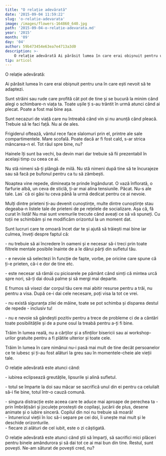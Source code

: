 ```yaml
---
title: "O relație adevărată"
date: '2015-09-04 11:59:22'
slug: 'o-relatie-adevarata'
image: /images/flowers-164860_640.jpg
path: '2015-09-04-o-relatie-adevarata.md'
year: '2015'
month: '09'
day: '04'
author: 59b473454e63ea7e4713a3d0
description: >-
    O relație adevărată Ai părăsit lumea în care erai obișnuit pentru una în care ești nevoit să te adaptezi.Sunt străini sau rude care profită cât pot de tine și se bucură la minim când alegi o schimba
tip: articol
---
```

<div class="kg-card-markdown"><p>O relație adevărată:</p>
<p>Ai părăsit lumea în care erai obișnuit pentru una în care ești nevoit să te adaptezi.</p>
<p>Sunt străini sau rude care profită cât pot de tine și se bucură la minim când alegi o schimbare-n viața ta. Toate ușile ți s-au trântit în urmă atunci când ai plecat. Poate a fost mai bine așa.</p>
<p>Sunt necazuri de viață care nu întreabă când vin și nu anunță când pleacă. Trebuie să le faci față. Nu ai de ales.</p>
<p>Frigiderul oftează, vântul rece face slalomuri prin el, printre ale sale compartimentele. Mare scofală. Poate dacă ar fi fost cald, s-ar strica mâncarea-n el. Tot răul spre bine, nu?</p>
<p>Hainele îți sunt  ba vechi, ba devin mari dar trebuie să fii prezentabil în același timp cu ceea ce ai.</p>
<p>Nu stă nimeni să-ți plângă de milă. Nu stă nimeni după tine să te încurajeze sau să facă pe bufonul pentru ca tu să zâmbești.</p>
<p>Noaptea vine repede, dimineața te prinde îngândurat. O vază înflorată, o farfurie albă, un ceva de sticlă, ți-ar mai alina tensiunile. Păcat. Nu-s ale tale. Las´ că oi găsi tu ceva până la urmă dedicat pentru ce ai nevoie.</p>
<p>Mulți dintre prieteni ți-au devenit cunoștințe, multe dintre cunoștințe stau degeaba-n listele tale de prieteni de pe rețelele de socializare. Așa că, fă curat în listă! Nu mai sunt vremurile trecute când aveați ce să vă spuneți. Cu toții ne schimbăm și ne modificăm orizontul la un moment dat.</p>
<p>Sunt lucruri care te omoară încet dar te și ajută să trăiești mai bine iar culmea, înveți despre faptul că:</p>
<p>- nu trebuie să ai încredere în oameni și e necesar să-i treci prin toate filtrele mentale posibile înainte de a le dărui părți din sufletul tău.</p>
<p>- e nevoie să selectezi în funcție de fapte, vorbe, pe oricine care spune că ți-e prieten, că-i e dor de tine etc.</p>
<p>- este necesar să rămâi cu picioarele pe pământ când simți că mintea urcă spre nori, să-ți dai două palme și să mergi mai departe.</p>
<p>E frumos să visezi dar corpul tău cere mai abitir resurse pentru a trăi, nu pentru a visa. După ce-i dai cele necesare, poți visa la tot ce vrei.</p>
<p>- nu există siguranța zilei de mâine, toate se pot schimba și disparea destul de repede - inclusiv tu!</p>
<p>- nu e nevoie să gândești pozitiv pentru a trece de probleme ci de a cântări toate posibilitățile și de a pune osul la treabă pentru a-ți fi bine.</p>
<p>Trăim în lumea reală, nu a cărților și a sfinților bisericii sau ai workshop-urilor gratuite pentru a fi plătite ulterior și toate cele.</p>
<p>Trăim în lumea în care nimănui nu-i pasă mai mult de tine decât persoanelor ce te iubesc și ți-au fost alături la greu sau în momentele-cheie ale vieții tale.</p>
<p>O relație adevărată este atunci când:</p>
<p>- iubirea eclipsează greutățile, lipsurile și alină sufletul.</p>
<p>- totul se împarte la doi sau măcar se sacrifică unul din ei pentru ca celuilalt să-i fie bine, totul într-o cauză comună.</p>
<p>-  singura distracție este aceea care te aduce mai aproape de perechea ta - prin îmbrățisări și joculețe prostești de copilași, jucării de plus, desene animate și o iubire sinceră. Copilul din noi nu trebuie să moară!<br />
-  întunericul vieții în loc să-i separe pe cei doi, îi unește mai mult și le deschide orizonturile.<br />
-  fiecare zi alături de cel iubit, este o zi câștigată.</p>
<p>O relație adevărată este atunci când știi să împarți, să sacrifici mici plăceri pentru binele amândurora și să dai tot ce ai mai bun din tine. Restul, sunt povești. Ne-am săturat de povești cred, nu?</p>
<p> </p>
</div>
    